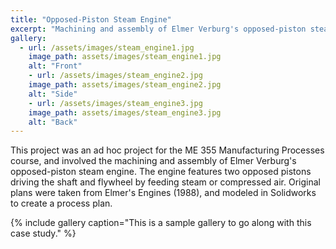 ```yaml
---
title: "Opposed-Piston Steam Engine"
excerpt: "Machining and assembly of Elmer Verburg's opposed-piston steam engine."
gallery:
  - url: /assets/images/steam_engine1.jpg
    image_path: assets/images/steam_engine1.jpg
    alt: "Front"
    - url: /assets/images/steam_engine2.jpg
    image_path: assets/images/steam_engine2.jpg
    alt: "Side"
    - url: /assets/images/steam_engine3.jpg
    image_path: assets/images/steam_engine3.jpg
    alt: "Back"
---
```


This project was an ad hoc project for the ME 355 Manufacturing Processes course, and involved the machining and assembly of Elmer Verburg's opposed-piston steam engine. The engine features two opposed pistons driving the shaft and flywheel by feeding steam or compressed air. Original plans were taken from Elmer's Engines (1988), and modeled in Solidworks to create a process plan.

{% include gallery caption="This is a sample gallery to go along with this case study." %}
